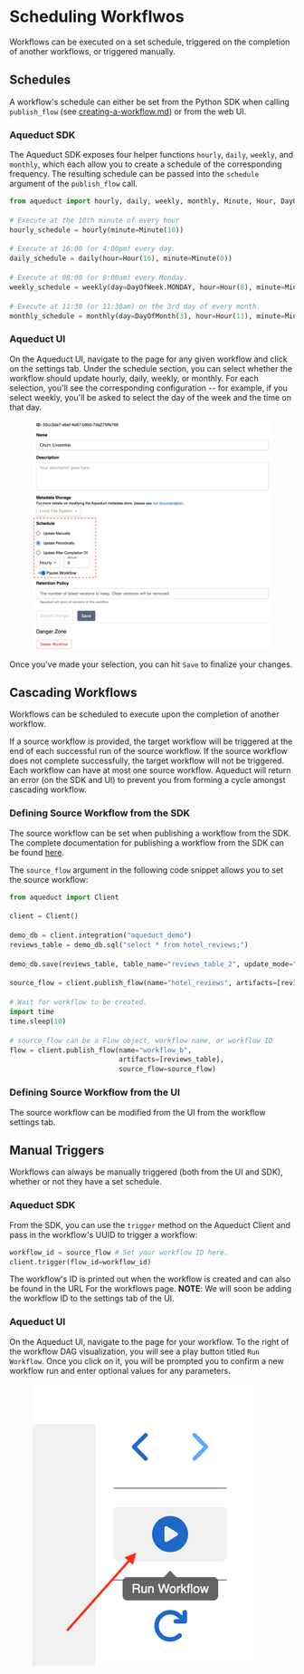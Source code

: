 # Scheduling Workflwos

Workflows can be executed on a set schedule, triggered on the completion of another workflows, or triggered manually.&#x20;

## Schedules

A workflow's schedule can either be set from the Python SDK when calling `publish_flow` (see [creating-a-workflow.md](creating-a-workflow.md "mention")) or from the web UI.

### Aqueduct SDK

The Aqueduct SDK exposes four helper functions `hourly`, `daily`, `weekly`, and `monthly`, which each allow you to create a schedule of the corresponding frequency. The resulting schedule can be passed into the `schedule` argument of the `publish_flow` call.

```python
from aqueduct import hourly, daily, weekly, monthly, Minute, Hour, DayOfWeek, DayOfMonth

# Execute at the 10th minute of every hour
hourly_schedule = hourly(minute=Minute(10)) 

# Execute at 16:00 (or 4:00pm) every day.
daily_schedule = daily(hour=Hour(16), minute=Minute(0))

# Execute at 08:00 (or 8:00am) every Monday.
weekly_schedule = weekly(day=DayOfWeek.MONDAY, hour=Hour(8), minute=Minute(0))

# Execute at 11:30 (or 11:30am) on the 3rd day of every month.
monthly_schedule = monthly(day=DayOfMonth(3), hour=Hour(11), minute=Minute(30))
```

### Aqueduct UI

On the Aqueduct UI, navigate to the page for any given workflow and click on the settings tab. Under the schedule section, you can select whether the workflow should update hourly, daily, weekly, or monthly. For each selection, you'll see the corresponding configuration -- for example, if you select weekly, you'll be asked to select the day of the week and the time on that day.&#x20;

<figure><img src="../.gitbook/assets/image (19).png" alt=""><figcaption></figcaption></figure>

Once you've made your selection, you can hit `Save` to finalize your changes.

## Cascading Workflows

Workflows can be scheduled to execute upon the completion of another workflow.

If a source workflow is provided, the target workflow will be triggered at the end of each successful run of the source workflow. If the source workflow does not complete successfully, the target workflow will not be triggered. Each workflow can have at most one source workflow. Aqueduct will return an error (on the SDK and UI) to prevent you from forming a cycle amongst cascading workflow.

### Defining Source Workflow from the SDK

The source workflow can be set when publishing a workflow from the SDK. The complete documentation for publishing a workflow from the SDK can be found [here](creating-a-workflow.md#publishing-a-workflow).

The `source_flow` argument in the following code snippet allows you to set the source workflow:

```python
from aqueduct import Client

client = Client()

demo_db = client.integration("aqueduct_demo")
reviews_table = demo_db.sql("select * from hotel_reviews;")

demo_db.save(reviews_table, table_name="reviews_table_2", update_mode="replace")

source_flow = client.publish_flow(name="hotel_reviews", artifacts=[reviews_table]).id()  # Or set your workflow ID here.

# Wait for workflow to be created.
import time
time.sleep(10)

# source_flow can be a Flow object, workflow name, or workflow ID
flow = client.publish_flow(name="workflow_b", 
                           artifacts=[reviews_table],
                           source_flow=source_flow)
```

### Defining Source Workflow from the UI

The source workflow can be modified from the UI from the workflow settings tab.

## Manual Triggers

Workflows can always be manually triggered (both from the UI and SDK), whether or not they have a set schedule.

### Aqueduct SDK

From the SDK, you can use the `trigger` method on the Aqueduct Client and pass in the workflow's UUID to trigger a workflow:

```python
workflow_id = source_flow # Set your workflow ID here.
client.trigger(flow_id=workflow_id)
```

The workflow's ID is printed out when the workflow is created and can also be found in the URL For the workflows page. **NOTE**: We will soon be adding the workflow ID to the settings tab of the UI.

### Aqueduct UI

On the Aqueduct UI, navigate to the page for your workflow. To the right of the workflow DAG visualization, you will see a play button titled `Run Workflow`. Once you click on it, you will be prompted you to confirm a new workflow run and enter optional values for any parameters.

<figure><img src="../.gitbook/assets/image (13).png" alt=""><figcaption></figcaption></figure>

